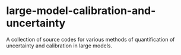 # large-model-calibration-and-uncertainty
A collection of source codes for various methods of quantification of uncertainty and calibration in large models.
